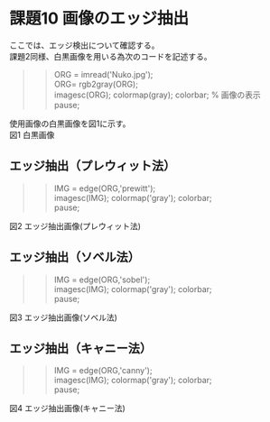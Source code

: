 # 課題10 画像のエッジ抽出  
ここでは、エッジ検出について確認する。  
  課題2同様、白黒画像を用いる為次のコードを記述する。  
   
>> ORG = imread('Nuko.jpg');  
>> ORG= rgb2gray(ORG);  
>> imagesc(ORG); colormap(gray); colorbar; % 画像の表示  
>> pause;  
  
使用画像の白黒画像を図1に示す。  
図1 白黒画像  
  
## エッジ抽出（プレウィット法）  
  
>> IMG = edge(ORG,'prewitt');  
imagesc(IMG); colormap('gray'); colorbar;  
pause;  
  
図2 エッジ抽出画像(プレウィット法)  
  
## エッジ抽出（ソベル法）  
  
>> IMG = edge(ORG,'sobel');  
imagesc(IMG); colormap('gray'); colorbar;  
pause;  
  
図3 エッジ抽出画像(ソベル法)　　
　　
## エッジ抽出（キャニー法）  
  
>> IMG = edge(ORG,'canny');  
imagesc(IMG); colormap('gray'); colorbar;  
pause;  
  
図4 エッジ抽出画像(キャニー法)
